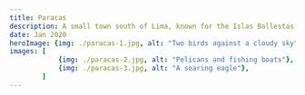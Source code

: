 ```yaml
---
title: Paracas
description: A small town south of Lima, known for the Islas Ballestas, and Paracas Natural Reserve.
date: Jan 2020
heroImage: {img: ./paracas-1.jpg, alt: "Two birds against a cloudy sky"}
images: [
            {img: ./paracas-2.jpg, alt: "Pelicans and fishing boats"},
            {img: ./paracas-3.jpg, alt: "A soaring eagle"},
        ]
---
```

